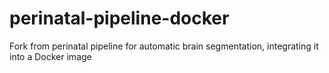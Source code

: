 # perinatal-pipeline-docker
 Fork from perinatal pipeline for automatic brain segmentation, integrating it into a Docker image 
